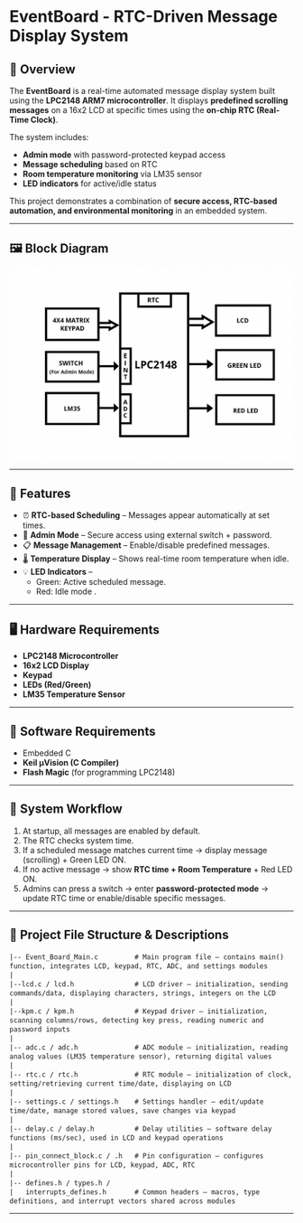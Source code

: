 # EventBoard - RTC-Driven Message Display System  

## 📌 Overview  
The **EventBoard** is a real-time automated message display system built using the **LPC2148 ARM7 microcontroller**. It displays **predefined scrolling messages** on a 16x2 LCD at specific times using the **on-chip RTC (Real-Time Clock)**.  

The system includes:  
- **Admin mode** with password-protected keypad access  
- **Message scheduling** based on RTC  
- **Room temperature monitoring** via LM35 sensor  
- **LED indicators** for active/idle status  

This project demonstrates a combination of **secure access, RTC-based automation, and environmental monitoring** in an embedded system.  

---

## 🖼️ Block Diagram    
![Block Diagram](block_diagram.png)
 
---

## 🎯 Features  
- ⏰ **RTC-based Scheduling** – Messages appear automatically at set times.  
- 🔑 **Admin Mode** – Secure access using external switch + password.  
- 📋 **Message Management** – Enable/disable predefined messages.  
- 🌡️ **Temperature Display** – Shows real-time room temperature when idle.  
- 💡 **LED Indicators** –  
  - Green: Active scheduled message.  
  - Red: Idle mode .   

---

## 🖥️ Hardware Requirements  
- **LPC2148 Microcontroller**  
- **16x2 LCD Display**  
- **Keypad**  
- **LEDs (Red/Green)**  
- **LM35 Temperature Sensor**   

---

## 💾 Software Requirements  
- Embedded C  
- **Keil µVision (C Compiler)**  
- **Flash Magic** (for programming LPC2148)  

---

## 🔄 System Workflow  
1. At startup, all messages are enabled by default.  
2. The RTC checks system time.  
3. If a scheduled message matches current time → display message (scrolling) + Green LED ON.  
4. If no active message → show **RTC time + Room Temperature** + Red LED ON.  
5. Admins can press a switch → enter **password-protected mode** → update RTC time or enable/disable specific messages.  

---

## 📂 Project File Structure & Descriptions

    |-- Event_Board_Main.c         # Main program file – contains main() function, integrates LCD, keypad, RTC, ADC, and settings modules
    |
    |--lcd.c / lcd.h               # LCD driver – initialization, sending commands/data, displaying characters, strings, integers on the LCD  
    |
    |--kpm.c / kpm.h               # Keypad driver – initialization, scanning columns/rows, detecting key press, reading numeric and password inputs  
    |
    |-- adc.c / adc.h              # ADC module – initialization, reading analog values (LM35 temperature sensor), returning digital values
    |
    |-- rtc.c / rtc.h              # RTC module – initialization of clock, setting/retrieving current time/date, displaying on LCD
    |  
    |-- settings.c / settings.h    # Settings handler – edit/update time/date, manage stored values, save changes via keypad  
    |  
    |-- delay.c / delay.h          # Delay utilities – software delay functions (ms/sec), used in LCD and keypad operations  
    |  
    |-- pin_connect_block.c / .h   # Pin configuration – configures microcontroller pins for LCD, keypad, ADC, RTC  
    |  
    |-- defines.h / types.h /  
    |   interrupts_defines.h       # Common headers – macros, type definitions, and interrupt vectors shared across modules 
    
---


